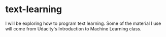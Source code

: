 # text-learning
I will be exploring how to program text learning. Some of the material I use will come from Udacity's Introduction to Machine Learning class.

